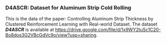 ### D4ASCR: Dataset for Aluminum Strip Cold Rolling
This is the data of the paper: Controlling Aluminum Strip Thickness by Clustered Reinforcement Learning with Real-world Dataset.
The dataset ***D4ASCR*** is available at https://drive.google.com/file/d/1x9WY2tuSc1C20-Bo8dos3G2VBcGdVc9o/view?usp=sharing.
